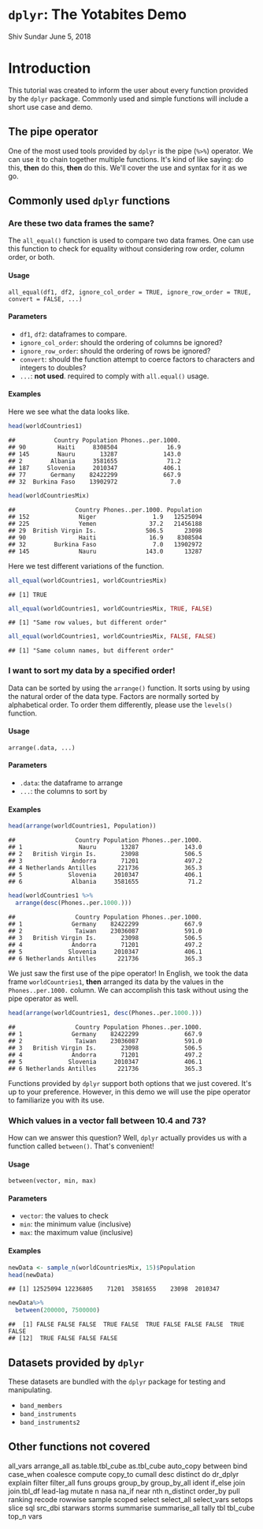 `dplyr`: The Yotabites Demo
================
Shiv Sundar
June 5, 2018

Introduction
============

This tutorial was created to inform the user about every function provided by the `dplyr` package. Commonly used and simple functions will include a short use case and demo.

The pipe operator
-----------------

One of the most used tools provided by `dplyr` is the pipe (`%>%`) operator. We can use it to chain together multiple functions. It's kind of like saying: do this, **then** do this, **then** do this. We'll cover the use and syntax for it as we go.

Commonly used `dplyr` functions
-------------------------------

### Are these two data frames the same?

The `all_equal()` function is used to compare two data frames. One can use this function to check for equality without considering row order, column order, or both.

#### Usage

`all_equal(df1, df2, ignore_col_order = TRUE, ignore_row_order = TRUE, convert = FALSE, ...)`

#### Parameters

-   `df1`, `df2`: dataframes to compare.
-   `ignore_col_order`: should the ordering of columns be ignored?
-   `ignore_row_order`: should the ordering of rows be ignored?
-   `convert`: should the function attempt to coerce factors to characters and integers to doubles?
-   `...`: **not used**. required to comply with `all.equal()` usage.

#### Examples

Here we see what the data looks like.

``` r
head(worldCountries1)
```

    ##           Country Population Phones..per.1000.
    ## 90         Haiti     8308504              16.9
    ## 145        Nauru       13287             143.0
    ## 2        Albania     3581655              71.2
    ## 187     Slovenia     2010347             406.1
    ## 77       Germany    82422299             667.9
    ## 32  Burkina Faso    13902972               7.0

``` r
head(worldCountriesMix)
```

    ##                 Country Phones..per.1000. Population
    ## 152              Niger                1.9   12525094
    ## 225              Yemen               37.2   21456188
    ## 29  British Virgin Is.              506.5      23098
    ## 90               Haiti               16.9    8308504
    ## 32        Burkina Faso                7.0   13902972
    ## 145              Nauru              143.0      13287

Here we test different variations of the function.

``` r
all_equal(worldCountries1, worldCountriesMix)
```

    ## [1] TRUE

``` r
all_equal(worldCountries1, worldCountriesMix, TRUE, FALSE)
```

    ## [1] "Same row values, but different order"

``` r
all_equal(worldCountries1, worldCountriesMix, FALSE, FALSE)
```

    ## [1] "Same column names, but different order"

### I want to sort my data by a specified order!

Data can be sorted by using the `arrange()` function. It sorts using by using the natural order of the data type. Factors are normally sorted by alphabetical order. To order them differently, please use the `levels()` function.

#### Usage

`arrange(.data, ...)`

#### Parameters

-   `.data`: the dataframe to arrange
-   `...`: the columns to sort by

#### Examples

``` r
head(arrange(worldCountries1, Population))
```

    ##                 Country Population Phones..per.1000.
    ## 1                Nauru       13287             143.0
    ## 2   British Virgin Is.       23098             506.5
    ## 3              Andorra       71201             497.2
    ## 4 Netherlands Antilles      221736             365.3
    ## 5             Slovenia     2010347             406.1
    ## 6              Albania     3581655              71.2

``` r
head(worldCountries1 %>%
  arrange(desc(Phones..per.1000.)))
```

    ##                 Country Population Phones..per.1000.
    ## 1              Germany    82422299             667.9
    ## 2               Taiwan    23036087             591.0
    ## 3   British Virgin Is.       23098             506.5
    ## 4              Andorra       71201             497.2
    ## 5             Slovenia     2010347             406.1
    ## 6 Netherlands Antilles      221736             365.3

We just saw the first use of the pipe operator! In English, we took the data frame `worldCountries1`, **then** arranged its data by the values in the `Phones..per.1000.` column. We can accomplish this task without using the pipe operator as well.

``` r
head(arrange(worldCountries1, desc(Phones..per.1000.)))
```

    ##                 Country Population Phones..per.1000.
    ## 1              Germany    82422299             667.9
    ## 2               Taiwan    23036087             591.0
    ## 3   British Virgin Is.       23098             506.5
    ## 4              Andorra       71201             497.2
    ## 5             Slovenia     2010347             406.1
    ## 6 Netherlands Antilles      221736             365.3

Functions provided by `dplyr` support both options that we just covered. It's up to your preference. However, in this demo we will use the pipe operator to familiarize you with its use.

### Which values in a vector fall between 10.4 and 73?

How can we answer this question? Well, `dplyr` actually provides us with a function called `between()`. That's convenient!

#### Usage

`between(vector, min, max)`

#### Parameters

-   `vector`: the values to check
-   `min`: the minimum value (inclusive)
-   `max`: the maximum value (inclusive)

#### Examples

``` r
newData <- sample_n(worldCountriesMix, 15)$Population
head(newData)
```

    ## [1] 12525094 12236805    71201  3581655    23098  2010347

``` r
newData%>%
  between(200000, 7500000)
```

    ##  [1] FALSE FALSE FALSE  TRUE FALSE  TRUE FALSE FALSE FALSE  TRUE FALSE
    ## [12]  TRUE FALSE FALSE FALSE

Datasets provided by `dplyr`
----------------------------

These datasets are bundled with the `dplyr` package for testing and manipulating.

-   `band_members`
-   `band_instruments`
-   `band_instruments2`

Other functions not covered
---------------------------

all\_vars arrange\_all as.table.tbl\_cube as.tbl\_cube auto\_copy between bind case\_when coalesce compute copy\_to cumall desc distinct do dr\_dplyr explain filter filter\_all funs groups group\_by group\_by\_all ident if\_else join join.tbl\_df lead-lag mutate n nasa na\_if near nth n\_distinct order\_by pull ranking recode rowwise sample scoped select select\_all select\_vars setops slice sql src\_dbi starwars storms summarise summarise\_all tally tbl tbl\_cube top\_n vars
